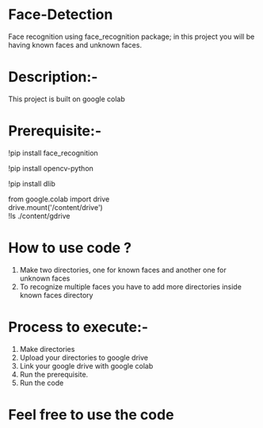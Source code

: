 # Face-Detection
Face recognition using face_recognition package; in this project you will be having known faces and unknown faces.

# Description:-
This project is built on google colab

# Prerequisite:-
!pip install face_recognition

!pip install opencv-python

!pip install dlib

from google.colab import drive<br>
drive.mount('/content/drive')<br>
!ls ./content/gdrive<br>

# How to use code ?
1. Make two directories, one for known faces and another one for unknown faces
2. To recognize multiple faces you have to add more directories inside known faces directory

# Process to execute:-
1. Make directories
2. Upload your directories to google drive
3. Link your google drive with google colab
4. Run the prerequisite.
5. Run the code

# Feel free to use the code
